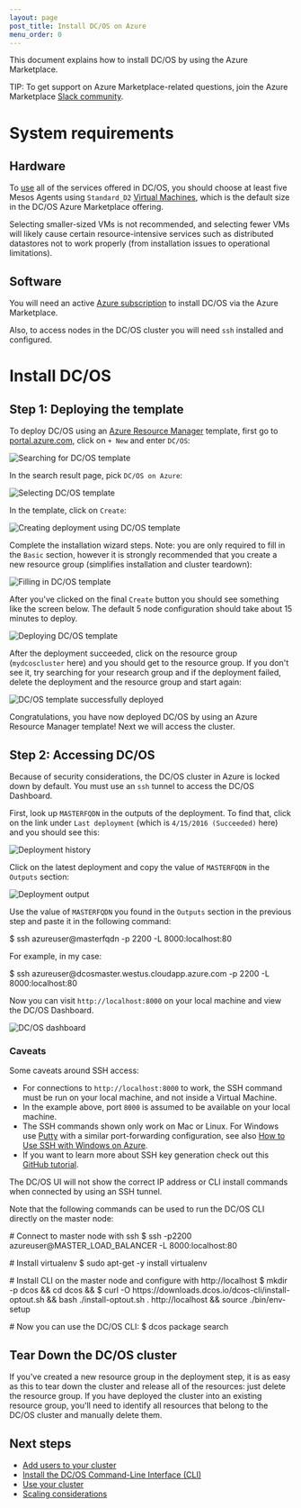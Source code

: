 ```yaml
---
layout: page
post_title: Install DC/OS on Azure
menu_order: 0
---
```


<p>This document explains how to install DC/OS by using the Azure Marketplace.</p>

<p>TIP: To get support on Azure Marketplace-related questions, join the Azure Marketplace <a href="http://join.marketplace.azure.com">Slack community</a>.</p>

<h1>System requirements</h1>

<h2>Hardware</h2>

<p>To <a href="/usage/">use</a> all of the services offered in DC/OS, you should choose at least five Mesos Agents using <code>Standard_D2</code> <a href="https://azure.microsoft.com/en-us/pricing/details/virtual-machines/">Virtual Machines</a>, which is the default size in the DC/OS Azure Marketplace offering.</p>

<p>Selecting smaller-sized VMs is not recommended, and selecting fewer VMs will likely cause certain resource-intensive services such as distributed datastores not to work properly (from installation issues to operational limitations).</p>

<h2>Software</h2>

<p>You will need an active <a href="https://azure.microsoft.com/en-us/pricing/purchase-options/">Azure subscription</a> to install DC/OS via the Azure Marketplace.</p>

<p>Also, to access nodes in the DC/OS cluster you will need <code>ssh</code> installed and configured.</p>

<h1>Install DC/OS</h1>

<h2>Step 1: Deploying the template</h2>

<p>To deploy DC/OS using an <a href="https://azure.microsoft.com/en-us/documentation/articles/resource-group-overview/">Azure Resource Manager</a> template, first go to <a href="https://portal.azure.com/">portal.azure.com</a>, click on <code>+ New</code> and enter <code>DC/OS</code>:</p>

<p><img src="/assets/images/dcos-azure-marketplace-step1a.png" alt="Searching for DC/OS template" /></p>

<p>In the search result page, pick <code>DC/OS on Azure</code>:</p>

<p><img src="/assets/images/dcos-azure-marketplace-step1b.png" alt="Selecting DC/OS template" /></p>

<p>In the template, click on <code>Create</code>:</p>

<p><img src="/assets/images/dcos-azure-marketplace-step1c.png" alt="Creating deployment using DC/OS template" /></p>

<p>Complete the installation wizard steps. Note: you are only required to fill in the <code>Basic</code> section, however it is strongly recommended that you create a new resource group (simplifies installation and cluster teardown):</p>

<p><img src="/assets/images/dcos-azure-marketplace-step1d.png" alt="Filling in DC/OS template" /></p>

<p>After you've clicked on the final <code>Create</code> button you should see something like the screen below. The default 5 node configuration should take about 15 minutes to deploy.</p>

<p><img src="/assets/images/dcos-azure-marketplace-step1e.png" alt="Deploying DC/OS template" /></p>

<p>After the deployment succeeded, click on the resource group (<code>mydcoscluster</code> here) and you should get to the resource group. If you don't see it, try searching for your research group and if the deployment failed, delete the deployment and the resource group and start again:</p>

<p><img src="/assets/images/dcos-azure-marketplace-step1f.png" alt="DC/OS template successfully deployed" /></p>

<p>Congratulations, you have now deployed DC/OS by using an Azure Resource Manager template! Next we will access the cluster.</p>

<h2>Step 2: Accessing DC/OS</h2>

<p>Because of security considerations, the DC/OS cluster in Azure is locked down by default. You must use an <code>ssh</code> tunnel to access the DC/OS Dashboard.</p>

<p>First, look up <code>MASTERFQDN</code> in the outputs of the deployment. To find that, click on the link under <code>Last deployment</code> (which is <code>4/15/2016 (Succeeded)</code> here) and you should see this:</p>

<p><img src="/assets/images/dcos-azure-marketplace-step2a.png" alt="Deployment history" /></p>

<p>Click on the latest deployment and copy the value of <code>MASTERFQDN</code> in the <code>Outputs</code> section:</p>

<p><img src="/assets/images/dcos-azure-marketplace-step2b.png" alt="Deployment output" /></p>

<p>Use the value of <code>MASTERFQDN</code> you found in the <code>Outputs</code> section in the previous step and paste it in the following command:</p>

<p>$ ssh azureuser@masterfqdn -p 2200 -L 8000:localhost:80</p>

<p>For example, in my case:</p>

<p>$ ssh azureuser@dcosmaster.westus.cloudapp.azure.com -p 2200 -L 8000:localhost:80</p>

<p>Now you can visit <code>http://localhost:8000</code> on your local machine and view the DC/OS Dashboard.</p>

<p><img src="/assets/images/ui-dashboard.gif" alt="DC/OS dashboard" /></p>

<h3>Caveats</h3>

<p>Some caveats around SSH access:</p>

<ul>
<li>For connections to <code>http://localhost:8000</code> to work, the SSH command must be run on your local machine, and not inside a Virtual Machine.</li>
<li>In the example above, port <code>8000</code> is assumed to be available on your local machine.</li>
<li>The SSH commands shown only work on Mac or Linux. For Windows use <a href="http://www.chiark.greenend.org.uk/~sgtatham/putty/download.html">Putty</a> with a similar port-forwarding configuration, see also <a href="https://azure.microsoft.com/en-us/documentation/articles/virtual-machines-linux-ssh-from-windows/">How to Use SSH with Windows on Azure</a>.</li>
<li>If you want to learn more about SSH key generation check out this <a href="https://help.github.com/articles/generating-a-new-ssh-key-and-adding-it-to-the-ssh-agent/">GitHub tutorial</a>.</li>
</ul>

<p>The DC/OS UI will not show the correct IP address or CLI install commands when connected by using an SSH tunnel.</p>

<p>Note that the following commands can be used to run the DC/OS CLI directly on the master node:</p>

<p># Connect to master node with ssh
   $ ssh -p2200 azureuser@MASTER_LOAD_BALANCER -L 8000:localhost:80</p>

<p># Install virtualenv
   $ sudo apt-get -y install virtualenv</p>

<p># Install CLI on the master node and configure with http://localhost
   $ mkdir -p dcos &amp;&amp; cd dcos &amp;&amp;
   $ curl -O https://downloads.dcos.io/dcos-cli/install-optout.sh &amp;&amp; 
      bash ./install-optout.sh . http://localhost &amp;&amp; 
      source ./bin/env-setup</p>

<p># Now you can use the DC/OS CLI:
   $ dcos package search</p>

<h2>Tear Down the DC/OS cluster</h2>

<p>If you've created a new resource group in the deployment step, it is as easy as this to tear down the cluster and release all of the resources: just delete the resource group. If you have deployed the cluster into an existing resource group, you'll need to identify all resources that belong to the DC/OS cluster and manually delete them.</p>

<h2>Next steps</h2>

<ul>
<li><a href="/administration/user-management/">Add users to your cluster</a></li>
<li><a href="/usage/cli/install/">Install the DC/OS Command-Line Interface (CLI)</a></li>
<li><a href="/usage/">Use your cluster</a></li>
<li><a href="https://azure.microsoft.com/en-us/documentation/articles/best-practices-auto-scaling/">Scaling considerations</a></li>
</ul>
